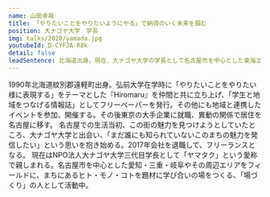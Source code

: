 ```yaml
---
name: 山田卓哉
title: 「やりたいことをやりたいようにやる」で納得のいく未来を掴む
position: 大ナゴヤ大学　学長
img: talks/2020/yamada.jpg
youtubeId: D-CYFJA-R8k
detail: false
leadSentence: 北海道出身。現在、大ナゴヤ大学の学長として名古屋市を中心とした東海エリアのまちの魅力を題材に学びあいの場をつくる。「やりたいこと」を追求し続け、仕事や生き方としてカタチにするヒントとは？
---
```


1990年北海道紋別郡遠軽町出身。弘前大学在学時に「やりたいことをやりたい様に表現する」をテーマとした『Hiromaru』を仲間と共に立ち上げ、「学生と地域をつなげる情報誌」としてフリーペーパーを発行。その他にも地域と連携したイベントを参加、開催する。その後東京の大手企業に就職、異動の関係で居住を名古屋に移す。
名古屋での生活当初、この街の魅力を見つけようとしていたところ、大ナゴヤ大学と出会い、「まだ誰にも知られていないこのまちの魅力を発信したい」という思いを抱き始める。2017年会社を退職して、フリーランスとなる。
現在はNPO法人大ナゴヤ大学三代目学長として「ヤマタク」という愛称で親しまれる。名古屋市を中心とした愛知・三重・岐阜やその周辺エリアをフィールドに、まちにあるヒト・モノ・コトを題材に学び合いの場をつくる、「場づくり」の人として活動中。
